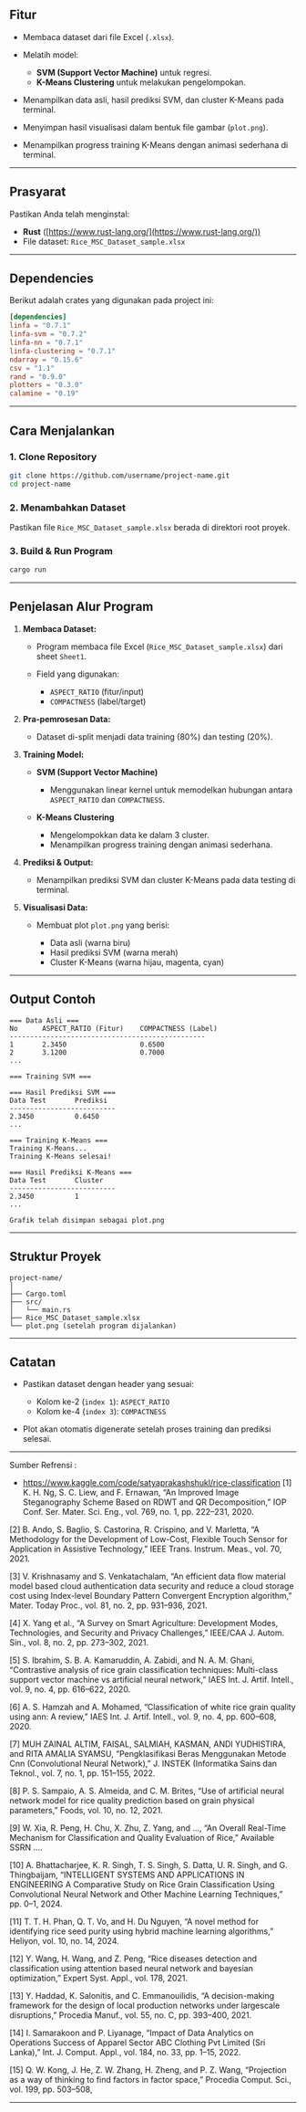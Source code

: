 ## Fitur

* Membaca dataset dari file Excel (`.xlsx`).
* Melatih model:

  * **SVM (Support Vector Machine)** untuk regresi.
  * **K-Means Clustering** untuk melakukan pengelompokan.
* Menampilkan data asli, hasil prediksi SVM, dan cluster K-Means pada terminal.
* Menyimpan hasil visualisasi dalam bentuk file gambar (`plot.png`).
* Menampilkan progress training K-Means dengan animasi sederhana di terminal.

---

## Prasyarat

Pastikan Anda telah menginstal:

* **Rust** ([https://www.rust-lang.org/](https://www.rust-lang.org/))
* File dataset: `Rice_MSC_Dataset_sample.xlsx`

---

## Dependencies

Berikut adalah crates yang digunakan pada project ini:

```toml
[dependencies]
linfa = "0.7.1"
linfa-svm = "0.7.2"
linfa-nn = "0.7.1"
linfa-clustering = "0.7.1"
ndarray = "0.15.6"
csv = "1.1"
rand = "0.9.0"
plotters = "0.3.0"
calamine = "0.19"
```

---

## Cara Menjalankan

### 1. Clone Repository

```bash
git clone https://github.com/username/project-name.git
cd project-name
```

### 2. Menambahkan Dataset

Pastikan file `Rice_MSC_Dataset_sample.xlsx` berada di direktori root proyek.

### 3. Build & Run Program

```bash
cargo run
```

---

## Penjelasan Alur Program

1. **Membaca Dataset:**

   * Program membaca file Excel (`Rice_MSC_Dataset_sample.xlsx`) dari sheet `Sheet1`.
   * Field yang digunakan:

     * `ASPECT_RATIO` (fitur/input)
     * `COMPACTNESS` (label/target)

2. **Pra-pemrosesan Data:**

   * Dataset di-split menjadi data training (80%) dan testing (20%).

3. **Training Model:**

   * **SVM (Support Vector Machine)**

     * Menggunakan linear kernel untuk memodelkan hubungan antara `ASPECT_RATIO` dan `COMPACTNESS`.
   * **K-Means Clustering**

     * Mengelompokkan data ke dalam 3 cluster.
     * Menampilkan progress training dengan animasi sederhana.

4. **Prediksi & Output:**

   * Menampilkan prediksi SVM dan cluster K-Means pada data testing di terminal.

5. **Visualisasi Data:**

   * Membuat plot `plot.png` yang berisi:

     * Data asli (warna biru)
     * Hasil prediksi SVM (warna merah)
     * Cluster K-Means (warna hijau, magenta, cyan)

---

## Output Contoh

```
=== Data Asli ===
No      ASPECT_RATIO (Fitur)    COMPACTNESS (Label)
------------------------------------------------
1       2.3450                  0.6500
2       3.1200                  0.7000
...

=== Training SVM ===

=== Hasil Prediksi SVM ===
Data Test       Prediksi
--------------------------
2.3450          0.6450
...

=== Training K-Means ===
Training K-Means...
Training K-Means selesai!

=== Hasil Prediksi K-Means ===
Data Test       Cluster
--------------------------
2.3450          1
...

Grafik telah disimpan sebagai plot.png
```

---

## Struktur Proyek

```
project-name/
│
├── Cargo.toml
├── src/
│   └── main.rs
├── Rice_MSC_Dataset_sample.xlsx
└── plot.png (setelah program dijalankan)
```

---

## Catatan

* Pastikan dataset dengan header yang sesuai:

  * Kolom ke-2 (`index 1`): `ASPECT_RATIO`
  * Kolom ke-4 (`index 3`): `COMPACTNESS`
* Plot akan otomatis digenerate setelah proses training dan prediksi selesai.

---

Sumber Refrensi :
- https://www.kaggle.com/code/satyaprakashshukl/rice-classification 
[1]	K. H. Ng, S. C. Liew, and F. Ernawan, “An Improved Image Steganography Scheme Based on RDWT and QR Decomposition,” IOP Conf. Ser. Mater. Sci. Eng., vol. 769, no. 1, pp. 222–231, 2020. 

[2]	B. Ando, S. Baglio, S. Castorina, R. Crispino, and V. Marletta, “A Methodology for the Development of Low-Cost, Flexible Touch Sensor for Application in Assistive Technology,” IEEE Trans. Instrum. Meas., vol. 70, 2021. 

[3]	V. Krishnasamy and S. Venkatachalam, “An efficient data flow material model based cloud authentication data security and reduce a cloud storage cost using Index-level Boundary Pattern Convergent Encryption algorithm,” Mater. Today Proc., vol. 81, no. 2, pp. 931–936, 2021. 

[4]	X. Yang et al., “A Survey on Smart Agriculture: Development Modes, Technologies, and Security and Privacy Challenges,” IEEE/CAA J. Autom. Sin., vol. 8, no. 2, pp. 273–302, 2021. 

[5]	S. Ibrahim, S. B. A. Kamaruddin, A. Zabidi, and N. A. M. Ghani, “Contrastive analysis of rice grain classification techniques: Multi-class support vector machine vs artificial neural network,” IAES Int. J. Artif. Intell., vol. 9, no. 4, pp. 616–622, 2020. 

[6]	A. S. Hamzah and A. Mohamed, “Classification of white rice grain quality using ann: A review,” IAES Int. J. Artif. Intell., vol. 9, no. 4, pp. 600–608, 2020. 

[7]	MUH ZAINAL ALTIM, FAISAL, SALMIAH, KASMAN, ANDI YUDHISTIRA, and RITA AMALIA SYAMSU, “Pengklasifikasi Beras Menggunakan Metode Cnn (Convolutional Neural Network),” J. INSTEK (Informatika Sains dan Teknol., vol. 7, no. 1, pp. 151–155, 2022. 

[8]	P. S. Sampaio, A. S. Almeida, and C. M. Brites, “Use of artificial neural network model for rice quality prediction based on grain physical parameters,” Foods, vol. 10, no. 12, 2021. 

[9]	W. Xia, R. Peng, H. Chu, X. Zhu, Z. Yang, and ..., “An Overall Real-Time Mechanism for Classification and Quality Evaluation of Rice,” Available SSRN …. 

[10]	A. Bhattacharjee, K. R. Singh, T. S. Singh, S. Datta, U. R. Singh, and G. Thingbaijam, “INTELLIGENT SYSTEMS AND APPLICATIONS IN ENGINEERING A Comparative Study on Rice Grain Classification Using Convolutional Neural Network and Other Machine Learning Techniques,” pp. 0–1, 2024. 

[11]	T. T. H. Phan, Q. T. Vo, and H. Du Nguyen, “A novel method for identifying rice seed purity using hybrid machine learning algorithms,” Heliyon, vol. 10, no. 14, 2024. 

[12]	Y. Wang, H. Wang, and Z. Peng, “Rice diseases detection and classification using attention based neural network and bayesian optimization,” Expert Syst. Appl., vol. 178, 2021. 

[13]	Y. Haddad, K. Salonitis, and C. Emmanouilidis, “A decision-making framework for the design of local production networks under largescale disruptions,” Procedia Manuf., vol. 55, no. C, pp. 393–400, 2021. 

[14]	I. Samarakoon and P. Liyanage, “Impact of Data Analytics on Operations Success of Apparel Sector ABC Clothing Pvt Limited (Sri Lanka),” Int. J. Comput. Appl., vol. 184, no. 33, pp. 1–15, 2022. 

[15]	Q. W. Kong, J. He, Z. W. Zhang, H. Zheng, and P. Z. Wang, “Projection as a way of thinking to find factors in factor space,” Procedia Comput. Sci., vol. 199, pp. 503–508,

---

